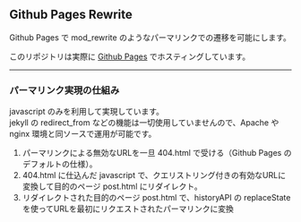 ## Github Pages Rewrite

Github Pages で mod_rewrite のようなパーマリンクでの遷移を可能にします。

このリポジトリは実際に [Github Pages](https://postease-cms.github.io/ghp-rewrite) でホスティングしています。

---

### パーマリンク実現の仕組み

javascript のみを利用して実現しています。  
jekyll の redirect_from などの機能は一切使用していませんので、Apache や nginx 環境と同ソースで運用が可能です。



1. パーマリンクによる無効なURLを一旦 404.html で受ける（Github Pages のデフォルトの仕様）。</li>
2. 404.html に仕込んだ javascript で、クエリストリング付きの有効なURLに変換して目的のページ post.html にリダイレクト。</li>
3. リダイレクトされた目的のページ post.html で、historyAPI の replaceState を使ってURLを最初にリクエストされたパーマリンクに変換</li>

